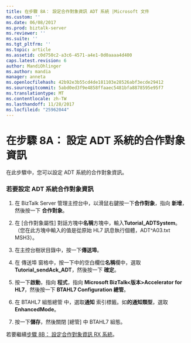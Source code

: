 ```yaml
---
title: 在步驟 8A： 設定合作對象資訊 ADT 系統 |Microsoft 文件
ms.custom: ''
ms.date: 06/08/2017
ms.prod: biztalk-server
ms.reviewer: ''
ms.suite: ''
ms.tgt_pltfrm: ''
ms.topic: article
ms.assetid: c0d750c2-a3c6-4571-a4e1-0d0aaaa4d400
caps.latest.revision: 6
author: MandiOhlinger
ms.author: mandia
manager: anneta
ms.openlocfilehash: 42b92e3b55cd4de181103e28526abf3ecde29412
ms.sourcegitcommit: 5abd0ed3f9e4858ffaaec5481bfa8878595e95f7
ms.translationtype: MT
ms.contentlocale: zh-TW
ms.lasthandoff: 11/28/2017
ms.locfileid: "25962044"
---
```

# <a name="step-8a-configure-party-information-for-the-adt-system"></a>在步驟 8A： 設定 ADT 系統的合作對象資訊
在此步驟中，您可以設定 ADT 系統的合作對象資訊。  
  
### <a name="to-configure-the-adt-system-party-information"></a>若要設定 ADT 系統合作對象資訊  
  
1.  在 BizTalk Server 管理主控台中，以滑鼠右鍵按一下**合作對象**，指向 **新增**，然後按一下 **合作對象**。  
  
2.  在 [合作對象屬性] 對話方塊中**名稱**方塊中，輸入**Tutorial_ADTSystem**。 （您在此方塊中輸入的值是從原始 HL7 訊息執行個體，ADT^A03.txt MSH3）。  
  
3.  在主控台樹狀目錄中，按一下**傳送埠**。  
  
4.  在 傳送埠 窗格中，按一下中的空白欄位**名稱**欄中，選取**Tutorial_sendAck_ADT**，然後按一下 **確定**。  
  
5.  按一下**啟動**，指向 **程式**，指向  **Microsoft BizTalk\<版本\>Accelerator for HL7**，然後按一下  **BTAHL7 Configuration 總管**。  
  
6.  在 BTAHL7 組態總管 中，選取**通知** 索引標籤。如**的通知類型**，選取**EnhancedMode**。  
  
7.  按一下**儲存**，然後關閉 [總管] 中 BTAHL7 組態。  
  
 若要繼續[步驟 8B： 設定合作對象資訊 RX 系統](../../adapters-and-accelerators/accelerator-hl7/step-8b-configure-party-information-for-the-rx-system.md)。